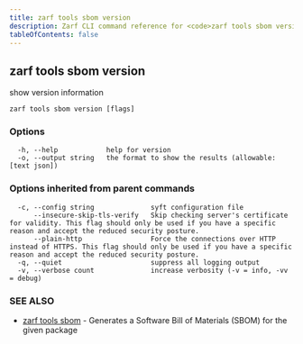 ```yaml
---
title: zarf tools sbom version
description: Zarf CLI command reference for <code>zarf tools sbom version</code>.
tableOfContents: false
---
```


<!-- Page generated by Zarf; DO NOT EDIT -->

## zarf tools sbom version

show version information

```
zarf tools sbom version [flags]
```

### Options

```
  -h, --help            help for version
  -o, --output string   the format to show the results (allowable: [text json])
```

### Options inherited from parent commands

```
  -c, --config string              syft configuration file
      --insecure-skip-tls-verify   Skip checking server's certificate for validity. This flag should only be used if you have a specific reason and accept the reduced security posture.
      --plain-http                 Force the connections over HTTP instead of HTTPS. This flag should only be used if you have a specific reason and accept the reduced security posture.
  -q, --quiet                      suppress all logging output
  -v, --verbose count              increase verbosity (-v = info, -vv = debug)
```

### SEE ALSO

* [zarf tools sbom](/commands/zarf_tools_sbom/)	 - Generates a Software Bill of Materials (SBOM) for the given package

